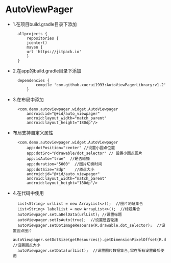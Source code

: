 # AutoViewPager
- 1.在项目build.gradle目录下添加

		allprojects {
		    repositories {
		    jcenter()
		    maven {
			url 'https://jitpack.io' 
		    }
		}

- 2.在app的build.gradle目录下添加

		dependencies {
        		compile 'com.github.xuerui1993:AutoViewPagerLibrary:v1.2'
    		}

- 3.在布局中添加

		<com.demo.autoviewpager.widget.AutoViewpager
		    android:id="@+id/auto_viewpager"
		    android:layout_width="match_parent"
		    android:layout_height="180dp"/>

- 布局支持自定义属性

		<com.demo.autoviewpager.widget.AutoViewpager
		    app:dotPosition="center" //设置小圆点位置
		    app:dotSrc="@drawable/dot_selector" // 设置小圆点图片
		    app:isAuto="true"  //是否轮播
		    app:duration="5000"  //图片切换时间
		    app:dotSize="8dp"    //原点大小
		    android:id="@+id/auto_viewpager"
		    android:layout_width="match_parent"
		    android:layout_height="180dp"/>

- 4.在代码中使用

		List<String> urlList = new ArrayList<>();  //图片地址集合
		List<String> labelList = new ArrayList<>();  //标题集合
		autoViewpager.setLaBelData(urlList); //设置标题
		autoViewpager.setIsAuto(true);  //设置是否轮播
		autoViewpager.setDotImageResourse(R.drawable.dot_selector);  //设置圆点图片
		autoViewpager.setDotSize(getResources().getDimensionPixelOffset(R.dimen.top_dot_size));  //设置圆点大小
		autoViewpager.setData(urlList);  //设置图片数据集合,需在所有设置最后使用

